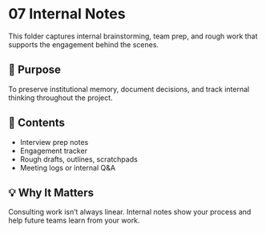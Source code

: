 # 07 Internal Notes

This folder captures internal brainstorming, team prep, and rough work that supports the engagement behind the scenes.

## 📌 Purpose
To preserve institutional memory, document decisions, and track internal thinking throughout the project.

## 📄 Contents
- Interview prep notes
- Engagement tracker
- Rough drafts, outlines, scratchpads
- Meeting logs or internal Q&A

## 💡 Why It Matters
Consulting work isn’t always linear. Internal notes show your process and help future teams learn from your work.
